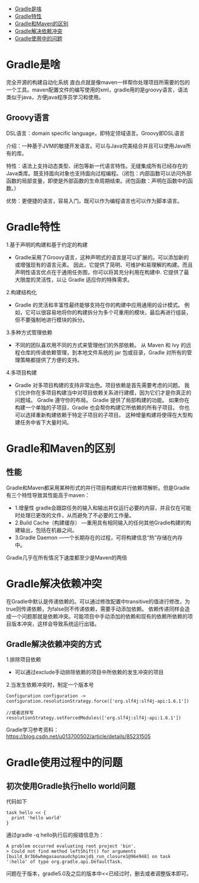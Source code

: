- [Gradle是啥](#gradle是啥)
- [Gradle特性](#gradle特性)
- [Gradle和Maven的区别](#gradle和maven的区别)
- [Gradle解决依赖冲突](#gradle解决依赖冲突)
- [Gradle使用中的问题](#gradle使用过程中的问题)






# Gradle是啥
完全开源的构建自动化系统 直白点就是像maven一样帮你处理项目所需要的包的一个工具。maven配置文件的编写使用的xml，gradle用的是groovy语言，语法类似于java，方便java程序员学习和使用。

## Groovy语言
DSL语言：domain specific language，即特定领域语言。Groovy即DSL语言

介绍：一种基于JVM的敏捷开发语言。可以与Java完美结合并且可以使用Java所有的库。

特性：语法上支持动态类型、闭包等新一代语言特性。无缝集成所有已经存在的Java类库。既支持面向对象也支持面向过程编程。（闭包：内部函数可以访问外部函数的局部变量，即使是外部函数的生命周期结束。闭包函数：声明在函数中的函数。）

优势：更便捷的语言，容易入门。既可以作为编程语言也可以作为脚本语言。

# Gradle特性
1.基于声明的构建和基于约定的构建
* Gradle采用了Groovy语言，这种声明式的语言是可以扩展的。可以添加新的或增强现有的语言元素。 因此，它提供了简明、可维护和易理解的构建。而且声明性语言优点在于通用任务图，你可以将其充分利用在构建中. 它提供了最大限度的灵活性，以让 Gradle 适应你的特殊需求。

2.构建结构化
* Gradle 的灵活和丰富性最终能够支持在你的构建中应用通用的设计模式。 例如，它可以很容易地将你的构建拆分为多个可重用的模块，最后再进行组装，但不要强制地进行模块的拆分。

3.多种方式管理依赖
* 不同的团队喜欢用不同的方式来管理他们的外部依赖。 从 Maven 和 Ivy 的远程仓库的传递依赖管理，到本地文件系统的 jar 包或目录，Gradle 对所有的管理策略都提供了方便的支持。

4.多项目构建
* Gradle 对多项目构建的支持非常出色。项目依赖是首先需要考虑的问题。 我们允许你在多项目构建当中对项目依赖关系进行建模，因为它们才是你真正的问题域。 Gradle 遵守你的布局。
Gradle 提供了局部构建的功能。 如果你在构建一个单独的子项目，Gradle 也会帮你构建它所依赖的所有子项目。 你也可以选择重新构建依赖于特定子项目的子项目。 这种增量构建将使得在大型构建任务中省下大量时间。

# Gradle和Maven的区别

## 性能
Gradle和Maven都采用某种形式的并行项目构建和并行依赖项解析。但是Gradle有三个特性导致其性能高于maven：
* 1.增量性 gradle会跟踪任务的输入和输出并仅运行必要的内容，并且仅在可能时处理已更改的文件，从而避免了不必要的工作量。
* 2.Build Cache（构建缓存） —重用具有相同输入的任何其他Gradle构建的构建输出，包括在机器之间。
* 3.Gradle Daemon —一个长期存在的过程，可将构建信息“热”存储在内存中。

Gradle几乎在所有情况下速度都至少是Maven的两倍

# Gradle解决依赖冲突
在Gradle中默认是传递依赖的。可以通过修改配置中transitive的值进行修改，为true则传递依赖，为false则不传递依赖，需要手动添加依赖。
依赖传递同样会造成一个问题那就是依赖冲突。可能项目中手动添加的依赖和现有的依赖所依赖的项目版本冲突，这样会导致系统运行出错。

## Gradle解决依赖冲突的方式
1.排除项目依赖
* 可以通过exclude手动排除依赖的项目中所依赖的发生冲突的项目

2.当发生依赖冲突时，制定一个版本号
```
Configuration configuration ->
configuration.resolutionStrategy.force(['org.slf4j:slf4j-api:1.6.1'])

//或者这样写
resolutionStrategy.setForcedModules(['org.slf4j:slf4j-api:1.6.1'])
```


Gradle学习参考资料：https://blog.csdn.net/u013700502/article/details/85231505


# Gradle使用过程中的问题
## 初次使用Gradle执行hello world问题
代码如下
```
task hello << {
  print 'hello world'
}
```
通过gradle -q hello执行后的报错信息为：
```
A problem occurred evaluating root project 'bin'.
> Could not find method leftShift() for arguments [build_8r3b6whmgasaunaudchpimxjd$_run_closure1@96e948] on task ':hello' of type org.gradle.api.DefaultTask.
```
问题在于版本，gradle5.0及之后的版本中<<已经过时，删去或者调整版本即可。










